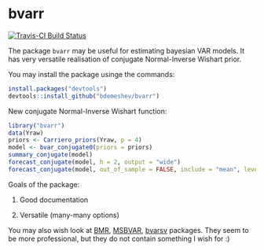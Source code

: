 bvarr
=====


[![Travis-CI Build Status](https://travis-ci.org/bdemeshev/bvarr.svg?branch=master)](https://travis-ci.org/bdemeshev/bvarr)

The package `bvarr` may be useful for estimating bayesian VAR models. It has very versatile realisation of conjugate Normal-Inverse Wishart prior.

You may install the package usinge the commands:
```R
install.packages("devtools")
devtools::install_github("bdemeshev/bvarr")
```

New conjugate Normal-Inverse Wishart function:
```R
library("bvarr")
data(Yraw)
priors <- Carriero_priors(Yraw, p = 4)
model <- bvar_conjugate0(priors = priors)
summary_conjugate(model) 
forecast_conjugate(model, h = 2, output = "wide")
forecast_conjugate(model, out_of_sample = FALSE, include = "mean", level = NULL, type = "credible")
```



Goals of the package:

1. Good documentation

2. Versatile (many-many options)


You may also wish look at [BMR](http://bayes.squarespace.com/bmr/), [MSBVAR](http://cran.r-project.org/web/packages/MSBVAR/), [bvarsv](https://cran.r-project.org/web/packages/bvarsv/index.html) packages.  They seem to be more professional, but they do not contain something I wish for :) 




